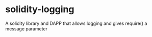 # solidity-logging
A solidity library and DAPP that allows logging and gives require() a message parameter
